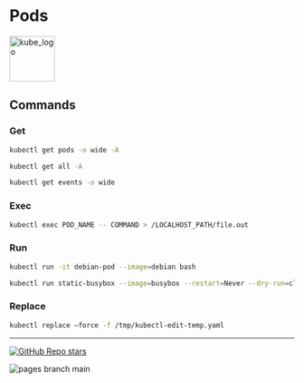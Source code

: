 
# Pods

<p align="left"><img src="https://www.vectorlogo.zone/logos/kubernetes/kubernetes-icon.svg" width="80" alt="kube_logo"></p>

## Commands

### Get

```sh
kubectl get pods -o wide -A
```
```sh
kubectl get all -A
```
```sh
kubectl get events -o wide
```

### Exec

```sh
kubectl exec POD_NAME -- COMMAND > /LOCALHOST_PATH/file.out
```

### Run
```sh
kubectl run -it debian-pod --image=debian bash
```
```sh
kubectl run static-busybox --image=busybox --restart=Never --dry-run=client -o yaml --command -- sleep 1000
```

### Replace
```sh
kubectl replace —force -f /tmp/kubectl-edit-temp.yaml
```

---

<p align="left"><a href="https://github.com/paulofponciano/k8s-daily-commands-and-troubleshoot"><img alt="GitHub Repo stars" src="https://img.shields.io/github/stars/paulofponciano/k8s-daily-commands-and-troubleshoot?label=k8s-daily-commands-and-troubleshoot&style=social"></a></p>

![pages branch main](https://github.com/paulofponciano/k8s-daily-commands-and-troubleshoot/actions/workflows/ci-gh-pages.yaml/badge.svg?branch=main)